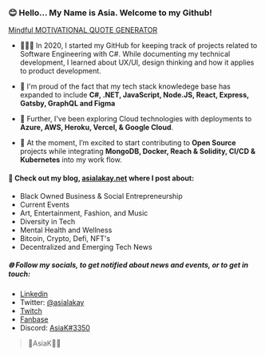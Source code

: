 ### 😊 Hello... My Name is Asia. Welcome to my Github! 

[Mindful MOTIVATIONAL QUOTE GENERATOR](https://asiakay.github.io/quoteGenerator/)


- 👩🏿‍💻 In 2020, I started my GitHub for keeping track of projects related to Software Engineering with C#. While documenting my technical development, I learned about UX/UI, design thinking and how it applies to product development.
 
- 🌱 I'm proud of the fact that my tech stack knowledege base has expanded to include **C#, .NET, JavaScript, Node.JS, React, Express, Gatsby, GraphQL and Figma**

- 🔭 Further, I've been exploring Cloud technologies with deployments to **Azure, AWS, Heroku, Vercel, & Google Cloud**.
 
- 🥳 At the moment, I’m excited to start contributing to **Open Source** projects while integrating **MongoDB, Docker, Reach & Solidity, CI/CD & Kubernetes** into my work flow.

#### 👀 Check out my blog, [asialakay.net](https://www.asialakay.net) where I post about:
- Black Owned Business & Social Entrepreneurship
- Current Events
- Art, Entertainment, Fashion, and Music
- Diversity in Tech
- Mental Health and Wellness
- Bitcoin, Crypto, Defi, NFT's 
- Decentralized and Emerging Tech News
   
##### 🌐 Follow my socials, to get notified about news and events, or to get in touch: 
- [Linkedin](https://www.linkedin.com/in/asia-lakay-grady-669762b3/) 
- Twitter: [@asialakay](https://www.twitter.com/asialakay) 
- [Twitch](http://www.twitch.com/bb_fabbliss)
- [Fanbase](https://www.fanbase.app/bb_fabbliss)
- Discord: [AsiaK#3350](https://discordapp.com/users/724987979973525604/)
> 🌴AsiaK💃🏽
